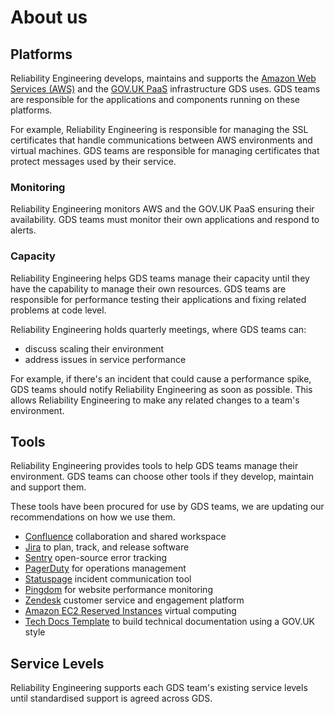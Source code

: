 # About us

## Platforms

Reliability Engineering develops, maintains and supports the [Amazon Web Services (AWS)][] and the [GOV.UK PaaS][] infrastructure GDS uses. GDS teams are responsible for the applications and components running on these platforms.

For example, Reliability Engineering is responsible for managing the SSL certificates that handle communications between AWS environments and virtual machines. GDS teams are responsible for managing certificates that protect messages used by their service.

### Monitoring

Reliability Engineering monitors AWS and the GOV.UK PaaS ensuring their availability. GDS teams must monitor their own applications and respond to alerts.

### Capacity

Reliability Engineering helps GDS teams manage their capacity until they have the capability to manage their own resources. GDS teams are responsible for performance testing their applications and fixing related problems at code level.

Reliability Engineering holds quarterly meetings, where GDS teams can:

* discuss scaling their environment
* address issues in service performance

For example, if there's an incident that could cause a performance spike, GDS teams should notify Reliability Engineering as soon as possible. This allows Reliability Engineering to make any related changes to a team's environment.

## Tools

Reliability Engineering provides tools to help GDS teams manage their environment. GDS teams can choose other tools if they develop, maintain and support them.

These tools have been procured for use by GDS teams, we are updating our recommendations on how we use them.

- [Confluence](https://www.atlassian.com/software/confluence) collaboration and shared workspace
- [Jira](https://www.atlassian.com/software/jira) to plan,
track, and release software
- [Sentry](https://sentry.io/welcome/) open-source error tracking
- [PagerDuty](https://www.pagerduty.com/) for operations management
- [Statuspage](https://www.statuspage.io/) incident communication tool
- [Pingdom](https://www.pingdom.com/) for website performance monitoring
- [Zendesk](https://www.zendesk.co.uk/) customer service and engagement platform
- [Amazon EC2 Reserved Instances](https://aws.amazon.com/ec2/pricing/reserved-instances/) virtual computing
- [Tech Docs Template](https://github.com/alphagov/tech-docs-template) to build technical documentation using a GOV.UK style

## Service Levels

Reliability Engineering supports each GDS team's existing service levels until standardised support is agreed across GDS.

[Amazon Web Services (AWS)]: https://aws.amazon.com/
[GOV.UK PaaS]: https://www.cloud.service.gov.uk/
